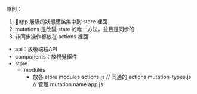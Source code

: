 原則：

1. app 層級的狀態應該集中到 store 裡面
2. mutations 是改變 state 的唯一方法，並且是同步的
3. 非同步操作都放在 actions 裡面


- api：放後端程API
- components：放視覺組件
- store
  - modules
    - 放各 store modules
  actions.js // 同通的 actions
  mutation-types.js // 管理 mutation name
app.js
